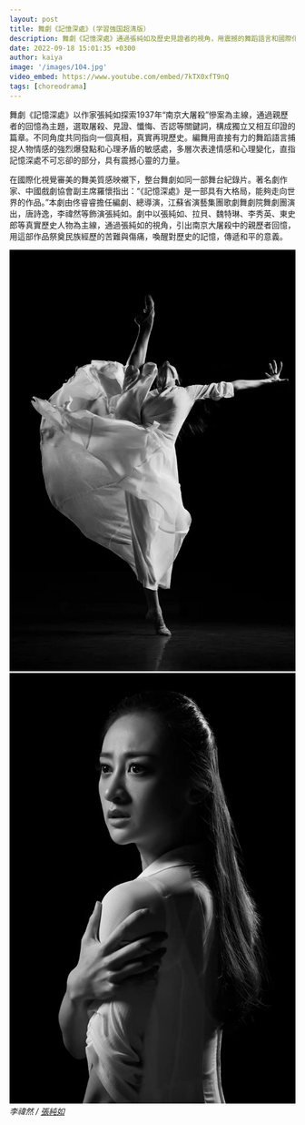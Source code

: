 ```yaml
---
layout: post
title: 舞劇《記憶深處》(学習強国超清版）
description: 舞劇《記憶深處》通過張純如及歷史見證者的視角，用震撼的舞蹈語言和國際化視覺呈現，深刻揭示南京大屠殺的歷史真相與人性力量。
date: 2022-09-18 15:01:35 +0300
author: kaiya
image: '/images/104.jpg'
video_embed: https://www.youtube.com/embed/7kTX0xfT9nQ
tags: [choreodrama]
---
```

舞劇《記憶深處》以作家張純如探索1937年“南京大屠殺”慘案為主線，通過親歷者的回憶為主題，選取屠殺、見證、懺悔、否認等關鍵詞，構成獨立又相互印證的篇章。不同角度共同指向一個真相，真實再現歷史。編舞用直接有力的舞蹈語言捕捉人物情感的強烈爆發點和心理矛盾的敏感處，多層次表達情感和心理變化，直指記憶深處不可忘卻的部分，具有震撼心靈的力量。

在國際化視覺審美的舞美質感映襯下，整台舞劇如同一部舞台紀錄片。著名劇作家、中國戲劇協會副主席羅懷指出：“《記憶深處》是一部具有大格局，能夠走向世界的作品。”本劇由佟睿睿擔任編劇、總導演，江蘇省演藝集團歌劇舞劇院舞劇團演出，唐詩逸，李禕然等飾演張純如。劇中以張純如、拉貝、魏特琳、李秀英、東史郎等真實歷史人物為主線，通過張純如的視角，引出南京大屠殺中的親歷者回憶，用這部作品祭奠民族經歷的苦難與傷痛，喚醒對歷史的記憶，傳遞和平的意義。


<div class="gallery-box">
  <div class="gallery">
    <img src="/images/105.jpg" loading="lazy">
    <img src="/images/106.jpg" loading="lazy">
  </div>
  <em>李禕然 / <a href="https://www.pexels.com" target="_blank">張純如</a></em>
</div>

